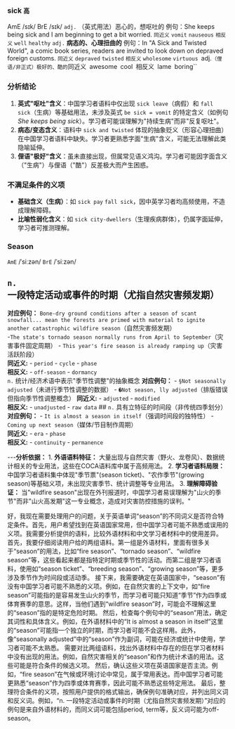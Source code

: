 ### sick `高`
AmE /sɪk/ BrE /sɪk/
`adj.` （英式用法）恶心的，想呕吐的
例句：She keeps being sick and I am beginning to get a bit worried.
`同近义` `vomit` `nauseous`
`相反义` `well` `healthy`
`adj.` **病态的、心理扭曲的**
例句：In "A Sick and Twisted World", a comic book series, readers are invited to look down on depraved foreign customs.
`同近义` `depraved` `twisted`
`相反义` `wholesome` `virtuous
`adj.` （俚语/非正式）极好的、酷的
`同近义` `awesome` `cool`
`相反义` `lame` `boring``
### 分析结论
1. **英式\"呕吐\"含义**：中国学习者语料中仅出现 `sick leave`（病假）和 `fall sick`（生病）等基础用法，未涉及英式 `be sick = vomit` 的特定含义（如例句 *She keeps being sick*）。学习者可能误理解为\"持续生病\"而非\"反复呕吐\"。
2. **病态/变态含义**：语料中 `sick and twisted` 体现的抽象贬义（形容心理扭曲）在中国学习者语料中缺失。学习者更熟悉字面\"生病\"含义，可能无法理解此类隐喻延伸。
3. **俚语\"极好\"含义**：虽未直接出现，但属常见语义鸿沟。学习者可能因字面含义（\"生病\"）与俚语（\"酷\"）反差极大而产生困惑。
### 不满足条件的义项
- **基础含义（生病）**：如 `sick pay` `fall sick`，因中英学习者均高频使用，不造成理解障碍。
- **比喻性弱化含义**：如 `sick city-dwellers`（生理疾病群体），仍属字面延伸，学习者可推测理解。

### Season
 `AmE` /ˈsiːzən/  `BrE` /ˈsiːzən/
 ## `n.` 一段特定活动或事件的时期（尤指自然灾害频发期）
 **对应例句：** `Bone-dry ground conditions after a season of scant snowfall... mean the forests are primed with material to ignite another catastrophic wildfire season`（自然灾害频发期）  
 -`The state's tornado season normally runs from April to September`（灾害事件固定周期）  - `This year's fire season is already ramping up`（灾害活跃阶段）  
 **同近义:**  - `period`  - `cycle`  - `phase`  
 **相反义:**  - `off-season`  - `dormancy`  
  `n.` 统计/经济术语中表示\"季节性调整\"的抽象概念
  **对应例句：**  - `§Not seasonally adjusted`（未进行季节性调整的数据）  - `�Not season, lly adjusted`（排版错误但指向季节性调整概念） 
**同近义:**  - `adjusted`  - `modified`  
**相反义:**  - `unadjusted`  - `raw data`  ## `n.` 具有立特征的时间段（非传统四季划分）**对应例句：**  - `It is almost a season in itself`（强调时间段的独特性）  - `Coming up next season`（媒体/节目制作周期）  
**同近义:**  - `era`  - `phase`  
**相反义:**  - `continuity`  - `permanence`  

---**分析依据：**  1. **外语语料特征：** 大量出现与自然灾害（野火、龙卷风）、数据统计相关的专业用法，这些在COCA语料库中属于高频用法。  2. **学习者语料局限：** 中国学习者语料集中体现\"季节票\"(season ticket)、\"农作季节\"(growing season)等基础义项，未出现灾害季节、统计调整等专业用法。  3. **理解障碍验证：** 当\"wildfire season\"出现在外刊报道时，中国学习者易误理解为\"山火的季节\"而非\"山火高发期\"这一专业概念，造成对灾害防控措施的误判。"

好，我现在需要处理用户的问题，关于英语单词“season”的不同词义是否符合特定条件。首先，用户希望找到在英语国家常用，但中国学习者可能不熟悉或误用的义项。我需要分析提供的语料，比较外语材料和中文学习者材料中的使用差异。 首先，我要仔细阅读用户给的两组语料。第一组是外语材料，里面有很多关于“season”的用法，比如“fire season”、“tornado season”、“wildfire season”等，这些看起来都是指特定时期或季节性的活动。而第二组是学习者语料，使用如“season ticket”、“breeding season”、“growing season”等，更多涉及季节作为时间段或活动季。 接下来，我需要确定在英语国家中，“season”有没有中国学习者可能不熟悉的义项。例如，在自然灾害的上下文中，如“fire season”可能指的是容易发生山火的季节，而学习者可能只知道“季节”作为四季或体育赛季的意思。这样，当他们遇到“wildfire season”时，可能会不理解这里的“season”指的是特定危险时期。 然后，检查每个例句中的“season”用法，确定其词性和具体含义。例如，在外语材料中的“It is almost a season in itself”这里的“season”可能指一个独立的时期，而学习者可能不会这样用。此外，像“seasonally adjusted”中的“season”作为副词，可能在经济或统计中使用，学习者可能不太熟悉。 需要对比两组语料，找出外语材料中存在的但在学习者材料中没有出现的用法。例如，自然灾害相关的“season”和作为统计术语的用法。这些可能是符合条件的候选义项。 然后，确认这些义项在英语国家是否主流。例如，“fire season”在气候或环境讨论中常见，属于常用表达。而中国学习者可能更熟悉“season”作为四季或体育赛季，因此可能不熟悉这些特定用法。 最后，整理符合条件的义项，按照用户提供的格式输出，确保例句准确对应，并列出同义词和反义词。例如，“n. 一段特定活动或事件的时期（尤指自然灾害频发期）”对应的例句是来自外语材料的，而同义词可能包括period, term等，反义词可能为off-season。
